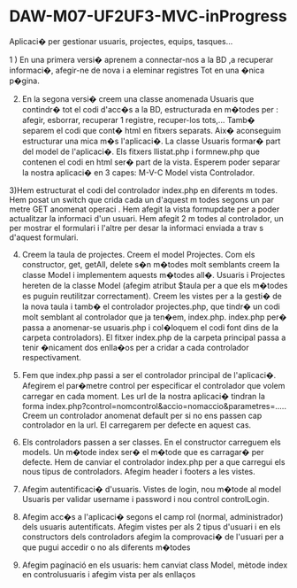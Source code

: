 

# DAW-M07-UF2UF3-MVC-inProgress

Aplicaci� per gestionar usuaris, projectes, equips, tasques...

1 ) En una primera versi� aprenem a connectar-nos a la BD
,a recuperar informaci�, afegir-ne de nova i a eleminar registres
Tot en una �nica p�gina.

2) En la segona versi� creem una classe anomenada Usuaris que contindr�
tot el codi d'acc�s a la BD, estructurada en m�todes per : afegir, esborrar, recuperar 1 registre, recuper-los tots,...
Tamb� separem el codi que cont� html en fitxers separats.
Aix� aconseguim estructurar una mica m�s l'aplicaci�. La classe Usuaris formar� part del model de l'aplicaci�.
Els fitxers llistat.php i formnew.php que contenen el codi en html ser� part de la vista.
Esperem poder separar la nostra aplicaci� en 3 capes: M-V-C Model vista Controlador.

3)Hem estructurat el codi del controlador index.php en diferents m todes. Hem posat un switch que crida cada un d'aquest m todes segons un par metre GET anomenat operaci .
Hem afegit la vista formupdate per a poder actualitzar la informaci  d'un usuari. Hem afegit 2 m todes al controlador, un per mostrar el formulari i l'altre per desar la informaci  enviada a trav s d'aquest formulari. 

4) Creem la taula de projectes. Creem el model Projectes. Com els constructor, get, getAll, delete s�n m�todes molt semblants creem la classe Model i implementem aquests m�todes all�. Usuaris i Projectes hereten de la classe Model (afegim atribut $taula per a que els m�todes es puguin reutilitzar correctament).
Creem les vistes per a la gesti� de la nova taula i tamb� el controlador projectes.php, que tindr� un codi molt semblant al controlador que ja ten�em, index.php. index.php per� passa a anomenar-se usuaris.php i col�loquem el codi font dins de la carpeta controladors).
El fitxer index.php de la carpeta principal passa a tenir �nicament dos enlla�os per a cridar a cada controlador respectivament.


5) Fem que index.php passi a ser el controlador principal de l'aplicaci�. Afegirem el par�metre control per especificar el controlador que volem carregar en cada moment. Les url de la nostra aplicaci� tindran la forma index.php?control=nomcontrol&accio=nomaccio&parametres=.....
Creem un controlador anomenat default per si no ens passen cap controlador en la url. El carregarem per defecte en aquest cas.

6) Els controladors passen a ser classes. En el constructor carreguem els models. Un m�tode index ser� el m�tode que es carragar� per defecte.
Hem de canviar el controlador index.php per a que carregui els nous tipus de controladors.
Afegim header i footers a les vistes.

7) Afegim autentificaci� d'usuaris. Vistes de login, nou m�tode al model Usuaris per validar username i password i nou control controlLogin.

8) Afegim acc�s a l'aplicaci� segons el camp rol (normal, administrador) dels usuaris autentificats. Afegim vistes per als 2 tipus d'usuari i en els constructors dels controladors afegim la comprovaci� de l'usuari per a que pugui accedir o no als diferents m�todes

9) Afegim pagínació en els usuaris: hem canviat class Model, mètode index en controlusuaris i afegim vista per als enllaços
